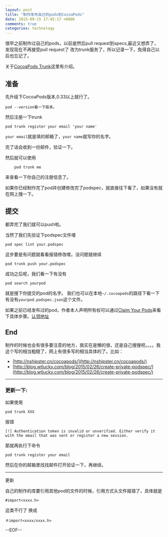 ```yaml
---
layout: post
title: "制作发布自己的pods到CocoaPods"
date: 2015-09-15 17:45:17 +0800
comments: true
categories: technology
---
```



很早之前制作过自己的pods，以前是然后pull request到specs,最近又想弄了，发现现在不再接受pull request了 改为trunk服务了，所以记录一下，免得自己以后也忘记了。

关于[CocoaPods Trunk](http://blog.cocoapods.org/CocoaPods-Trunk/)这里有介绍。


## 准备
先升级下CocoaPods版本,0.33以上就行了。

	pod --version看一下版本。

然后注册一下trunk

	pod trunk register your email 'your name'
	
```your email```就是填的邮箱了，```your name```就写你的名字。

完了话会收到一份邮件，验证一下。

然后就可以使用
	
		pod trunk me 	
		
来查看一下你自己的注册信息了。

如果你已经制作完了pod并创建修改完了podspec，就直接往下看了，如果没有就在网上搜一下。
## 提交
都弄完了我们就可以push啦。

当然了我们先验证下podspec文件喽

	pod spec lint your.podspec
	
这步要是有问题就看看报错修改喽。没问题就继续
	
	pod trunk push your.podspec
	
成功之后呢，我们看一下有没有

	pod search yourpod
	
就是搜下你提交的pod的名字。
我们也可以在本地```~/.cocoapods```的路径下看一下有没有```yourpod.podspec.json```这个文件。

如果之前已经发布过的pod，作者本人声明所有权可以通过[Claim Your Pods](http://blog.cocoapods.org/Claim-Your-Pods/)来看下具体步骤。[认领地址](https://trunk.cocoapods.org/claims/new)

## End 
制作的时候也会有很多要注意的地方，我实在是懒的很，还是自己搜搜吧。。。。我这个写的相当粗糙了，网上有很多写的相当具体的了。比如：

- [http://nshipster.cn/cocoapods/](http://nshipster.cn/cocoapods/)
- [http://blog.wtlucky.com/blog/2015/02/26/create-private-podspec/](http://blog.wtlucky.com/blog/2015/02/26/create-private-podspec/)

-----

### 更新一下:

如果使用
	
	pod trunk XXX
	
报错 
	
	[!] Authentication token is invalid or unverified. Either verify it with the email that was sent or register a new session.
	
那就再执行下命令 

	pod trunk register your email

然后在你的邮箱里找找邮件打开验证一下，再继续。

-----
更新

自己的制作的库要引用其他pod的文件的时候，引用方式头文件报错了，具体就是

	#import<xxxx.h>
	
这类不行了 换成 

	＃import<xxxx/xxxx.h>
	

--EOF--
